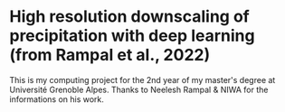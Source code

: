 # High resolution downscaling of precipitation with deep learning (from Rampal et al., 2022)

This is my computing project for the 2nd year of my master's degree at Université Grenoble Alpes. Thanks to Neelesh Rampal & NIWA for the informations on his work.
